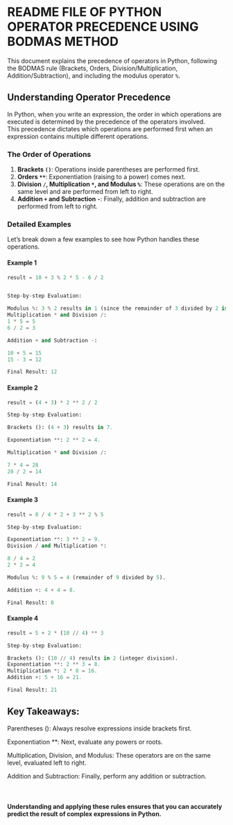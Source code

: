 #                            README FILE OF PYTHON OPERATOR PRECEDENCE USING BODMAS METHOD


This document explains the precedence of operators in Python, following the BODMAS rule (Brackets, Orders,
Division/Multiplication, Addition/Subtraction), and including the modulus operator `%`.

## Understanding Operator Precedence

In Python, when you write an expression, the order in which operations are executed is determined by the precedence of the operators involved.<br> 
This precedence dictates which operations are performed first when an expression contains multiple different operations. 

### The Order of Operations

1. **Brackets `()`**: Operations inside parentheses are performed first.<br>
2. **Orders `**`**: Exponentiation (raising to a power) comes next.<br>
3. **Division `/`, Multiplication `*`, and Modulus `%`**: These operations are on the same level and are performed from left to right.<br>
4. **Addition `+` and Subtraction `-`**: Finally, addition and subtraction are performed from left to right.<br>

### Detailed Examples

Let’s break down a few examples to see how Python handles these operations.

#### Example 1

```python
result = 10 + 3 % 2 * 5 - 6 / 2


Step-by-step Evaluation:

Modulus %: 3 % 2 results in 1 (since the remainder of 3 divided by 2 is 1).
Multiplication * and Division /:
1 * 5 = 5
6 / 2 = 3

Addition + and Subtraction -:

10 + 5 = 15
15 - 3 = 12

Final Result: 12
```

#### Example 2

```python
result = (4 + 3) * 2 ** 2 / 2

Step-by-step Evaluation:

Brackets (): (4 + 3) results in 7.

Exponentiation **: 2 ** 2 = 4.

Multiplication * and Division /:

7 * 4 = 28
28 / 2 = 14

Final Result: 14
```
#### Example 3
```python
result = 8 / 4 * 2 + 3 ** 2 % 5

Step-by-step Evaluation:

Exponentiation **: 3 ** 2 = 9.
Division / and Multiplication *:

8 / 4 = 2
2 * 2 = 4

Modulus %: 9 % 5 = 4 (remainder of 9 divided by 5).

Addition +: 4 + 4 = 8.

Final Result: 8
```
#### Example 4
```python
result = 5 + 2 * (10 // 4) ** 3

Step-by-step Evaluation:

Brackets (): (10 // 4) results in 2 (integer division).
Exponentiation **: 2 ** 3 = 8.
Multiplication *: 2 * 8 = 16.
Addition +: 5 + 16 = 21.

Final Result: 21
```
## Key Takeaways:

Parentheses (): Always resolve expressions inside brackets first.<br>

Exponentiation **: Next, evaluate any powers or roots.<br>

Multiplication, Division, and Modulus: These operators are on the same level, evaluated left to right.<br>

Addition and Subtraction: Finally, perform any addition or subtraction.<br><br><br>

#### Understanding and applying these rules ensures that you can accurately predict the result of complex expressions in Python.




